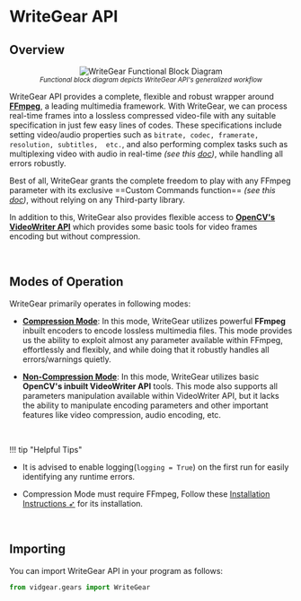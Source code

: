 <!--
===============================================
vidgear library source-code is deployed under the Apache 2.0 License:

Copyright (c) 2019-2020 Abhishek Thakur(@abhiTronix) <abhi.una12@gmail.com>

Licensed under the Apache License, Version 2.0 (the "License");
you may not use this file except in compliance with the License.
You may obtain a copy of the License at

   http://www.apache.org/licenses/LICENSE-2.0

Unless required by applicable law or agreed to in writing, software
distributed under the License is distributed on an "AS IS" BASIS,
WITHOUT WARRANTIES OR CONDITIONS OF ANY KIND, either express or implied.
See the License for the specific language governing permissions and
limitations under the License.
===============================================
-->

# WriteGear API 


## Overview

<p align="center">
  <img src="/assets/images/writegear.png" alt="WriteGear Functional Block Diagram"/>
  <br>
  <sub><i>Functional block diagram depicts WriteGear API's generalized workflow</i></sub>
</p>

WriteGear API provides a complete, flexible and robust wrapper around [**FFmpeg**](https://ffmpeg.org/), a leading multimedia framework. With WriteGear, we can process real-time frames into a lossless compressed video-file with any suitable specification in just few easy lines of codes. These specifications include setting video/audio properties such as `bitrate, codec, framerate, resolution, subtitles,  etc.`, and also performing complex tasks such as multiplexing video with audio in real-time _(see this [doc](https://github.com/abhiTronix/vidgear/wiki/Working-with-Audio#a-live-audio-input-to-writegear-class))_, while handling all errors robustly. 

Best of all, WriteGear grants the complete freedom to play with any FFmpeg parameter with its exclusive ==Custom Commands function== _(see this [doc](/gears/writegear/compression/advanced/cciw/))_, without relying on any Third-party library.

In addition to this, WriteGear also provides flexible access to [**OpenCV's VideoWriter API**](https://docs.opencv.org/3.4/d8/dfe/classcv_1_1VideoCapture.html) which provides some basic tools for video frames encoding but without compression.


&nbsp; 

## Modes of Operation

WriteGear primarily operates in following modes:

* [**Compression Mode**](/gears/writegear/compression/overview/): In this mode, WriteGear utilizes powerful **FFmpeg** inbuilt encoders to encode lossless multimedia files. This mode provides us the ability to exploit almost any parameter available within FFmpeg, effortlessly and flexibly, and while doing that it robustly handles all errors/warnings quietly.

* [**Non-Compression Mode**](/gears/writegear/non_compression/overview/): In this mode, WriteGear utilizes basic **OpenCV's inbuilt VideoWriter API** tools. This mode also supports all parameters manipulation available within VideoWriter API, but it lacks the ability to manipulate encoding parameters and other important features like video compression, audio encoding, etc.


&nbsp; 


!!! tip "Helpful Tips"

  * It is advised to enable logging(`logging = True`) on the first run for easily identifying any runtime errors.

  * Compression Mode must require FFmpeg, Follow these [Installation Instructions ➶](/gears/writegear/compression/advanced/ffmpeg_install/#ffmpeg-installation-instructions) for its installation.


&nbsp; 

## Importing

You can import WriteGear API in your program as follows:

```python
from vidgear.gears import WriteGear
```

&nbsp; 